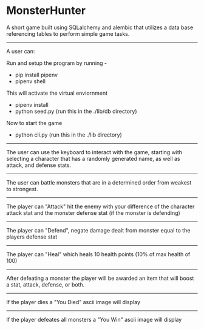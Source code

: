 
# MonsterHunter

A short game built using SQLalchemy and alembic that utilizes a data base referencing tables to perform simple game tasks. 
***

A user can: 

Run and setup the program by running -
- pip install pipenv
- pipenv shell

This will activate the virtual enviornment
- pipenv install
- python seed.py (run this in the ./lib/db directory)

Now to start the game 
- python cli.py (run this in the ./lib directory)
***

The user can use the keyboard to interact with the game, starting with selecting a character that has a randomly generated name, as well as attack, and defense stats. 
***

The user can battle monsters that are in a determined order from weakest to strongest. 
***

The player can "Attack" hit the enemy with your difference of the character attack stat and the monster defense stat (if the monster is defending)
***

The player can "Defend", negate damage dealt from monster equal to the players defense stat
***

The player can "Heal" which heals 10 health points (10% of max health of 100)
***

After defeating a monster the player will be awarded an item that will boost a stat, attack, defense, or both.
***

If the player dies a "You Died" ascii image will display
***

If the player defeates all monsters a "You Win" ascii image will display


